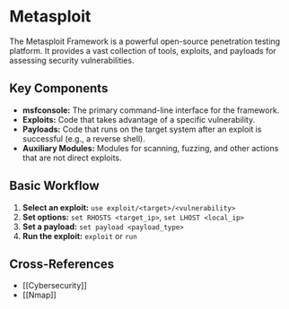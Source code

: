 # Metasploit

The Metasploit Framework is a powerful open-source penetration testing platform. It provides a vast collection of tools, exploits, and payloads for assessing security vulnerabilities.

## Key Components

*   **msfconsole:** The primary command-line interface for the framework.
*   **Exploits:** Code that takes advantage of a specific vulnerability.
*   **Payloads:** Code that runs on the target system after an exploit is successful (e.g., a reverse shell).
*   **Auxiliary Modules:** Modules for scanning, fuzzing, and other actions that are not direct exploits.

## Basic Workflow

1.  **Select an exploit:** `use exploit/<target>/<vulnerability>`
2.  **Set options:** `set RHOSTS <target_ip>`, `set LHOST <local_ip>`
3.  **Set a payload:** `set payload <payload_type>`
4.  **Run the exploit:** `exploit` or `run`

## Cross-References

*   [[Cybersecurity]]
*   [[Nmap]]
